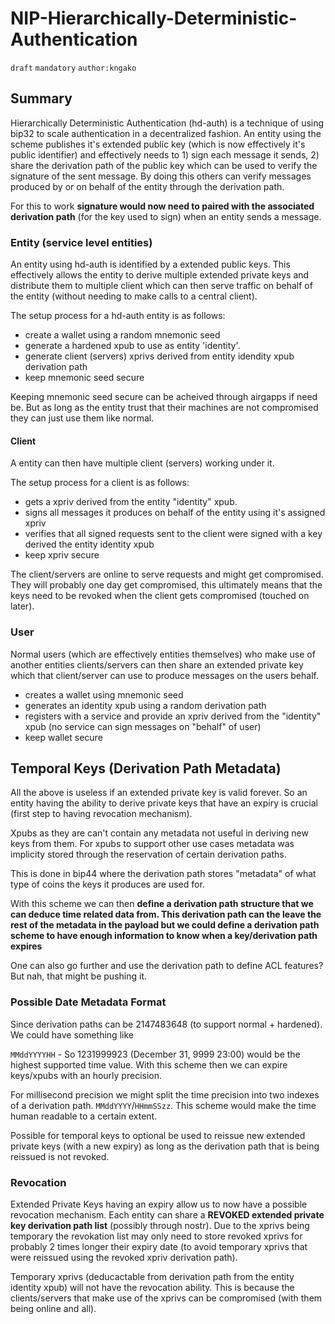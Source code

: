 # NIP-Hierarchically-Deterministic-Authentication

`draft` `mandatory` `author:kngako`

## Summary

Hierarchically Deterministic Authentication (hd-auth) is a technique of using bip32 to scale authentication in a decentralized fashion. 
An entity using the scheme publishes it's extended public key (which is now effectively it's public identifier) and effectively 
needs to 1) sign each message it sends, 2) share the derivation path of the public key which can be used to verify the signature of the sent message. 
By doing this others can verify messages produced by or on behalf of the entity through the derivation path.  

For this to work **signature would now need to paired with the associated derivation path** (for the key used to sign) when an entity sends a message.

### Entity (service level entities)

An entity using hd-auth is identified by a extended public keys. This effectively allows the entity to derive multiple extended private keys 
and distribute them to multiple client which can then serve traffic on behalf of the entity (without needing to make calls to a central client).

The setup process for a hd-auth entity is as follows:

- create a wallet using a random mnemonic seed
- generate a hardened xpub to use as entity 'identity'.
- generate client (servers) xprivs derived from entity idendity xpub derivation path
- keep mnemonic seed secure

Keeping mnemonic seed secure can be acheived through airgapps if need be. But as long as the entity trust that their machines 
are not compromised they can just use them like normal.

#### Client

A entity can then have multiple client (servers) working under it.

The setup process for a client is as follows:

- gets a xpriv derived from the entity "identity" xpub.
- signs all messages it produces on behalf of the entity using it's assigned xpriv
- verifies that all signed requests sent to the client were signed with a key derived the entity identity xpub
- keep xpriv secure

The client/servers are online to serve requests and might get compromised. They will probably one day get compromised, this 
ultimately means that the keys need to be revoked when the client gets compromised (touched on later).

### User

Normal users (which are effectively entities themselves) who make use of another entities clients/servers can then share an extended private key which that client/server can use to produce messages on the users behalf.

- creates a wallet using mnemonic seed
- generates an identity xpub using a random derivation path
- registers with a service and provide an xpriv derived from the "identity" xpub (no service can sign messages on "behalf" of user)
- keep wallet secure

## Temporal Keys (Derivation Path Metadata)

All the above is useless if an extended private key is valid forever. So an entity having the ability to derive private keys that have an expiry is crucial (first step to having revocation mechanism).

Xpubs as they are can't contain any metadata not useful in deriving new keys from them. For xpubs to support other use cases metadata was implicity stored through the reservation of certain derivation paths.

This is done in bip44 where the derivation path stores "metadata" of what type of coins the keys it produces are used for.

With this scheme we can then **define a derivation path structure that we can deduce time related data from. This derivation path can the leave the rest of the metadata in the payload but we could define a derivation path scheme to have enough information to know when a key/derivation path expires**

One can also go further and use the derivation path to define ACL features? But nah, that might be pushing it.

### Possible Date Metadata Format

Since derivation paths can be 2147483648 (to support normal + hardened). We could have something like

`MMddYYYYHH` - So 1231999923 (December 31, 9999 23:00) would be the highest supported time value. With this scheme then we can expire keys/xpubs with an hourly precision.

For millisecond precision we might split the time precision into two indexes of a derivation path. `MMddYYYY`/`HHmmSSzz`. This scheme would make the time human readable to a certain extent.


Possible for temporal keys to optional be used to reissue new extended private keys (with a new expiry) as long as the derivation path that is being reissued is not revoked. 

### Revocation

Extended Private Keys having an expiry allow us to now have a possible revocation mechanism. Each entity can share a **REVOKED extended private key derivation path list** (possibly through nostr). 
Due to the xprivs being temporary the revokation list may only need to store revoked xprivs for probably 2 times longer their expiry date (to avoid temporary xprivs that were reissued using the revoked xpriv derivation path).

Temporary xprivs (deducactable from derivation path from the entity identity xpub) will not have the revocation ability. This is because the clients/servers that make use of the xprivs can be compromised (with them being online and all).
